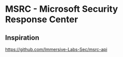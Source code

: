 # MSRC - Microsoft Security Response Center


## Inspiration
https://github.com/Immersive-Labs-Sec/msrc-api
